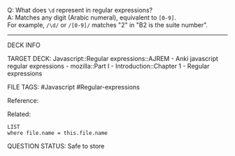 Q: What does `\d` represent in regular expressions?  
A: Matches any digit (Arabic numeral), equivalent to `[0-9]`.  
For example, `/\d/` or `/[0-9]/` matches "2" in "B2 is the suite number".
<!--ID: 1693833350772-->

---

DECK INFO

TARGET DECK: Javascript::Regular expressions::AJREM - Anki javascript regular expressions - mozilla::Part I - Introduction::Chapter 1 - Regular expressions

FILE TAGS: #Javascript #Regular-expressions

Reference:

Related:

```dataview
LIST
where file.name = this.file.name
```



QUESTION STATUS: Safe to store